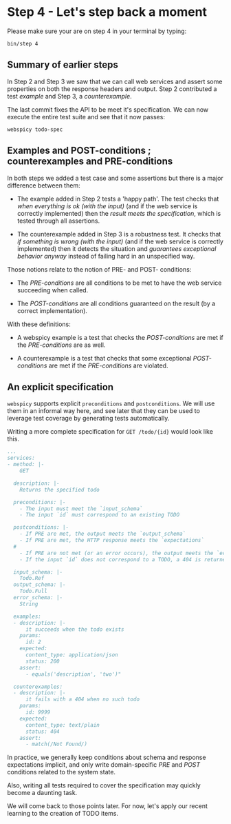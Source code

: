 # Step 4 - Let's step back a moment

Please make sure your are on step 4 in your terminal by typing:

```
bin/step 4
```

## Summary of earlier steps

In Step 2 and Step 3 we saw that we can call web services
and assert some properties on both the response headers and output.
Step 2 contributed a test *example* and Step 3, a *counterexample*.

The last commit fixes the API to be meet it's specification. We can
now execute the entire test suite and see that it now passes:

```
webspicy todo-spec
```

## Examples and POST-conditions ; counterexamples and PRE-conditions

In both steps we added a test case and some assertions but
there is a major difference between them:

- The example added in Step 2 tests a 'happy path'. The
  test checks that *when everything is ok (with the input)*
  (and if the web service is correctly implemented) then
  the *result meets the specification*, which is tested
  through all assertions.

- The counterexample added in Step 3 is a robustness test.
  It checks that *if something is wrong (with the input)*
  (and if the web service is correctly implemented) then
  it detects the situation and *guarantees exceptional
  behavior anyway* instead of failing hard in an unspecified
  way.

Those notions relate to the notion of PRE- and POST- conditions:

- The *PRE-conditions* are all conditions to be met to have the
  web service succeeding when called.

- The *POST-conditions* are all conditions guaranteed on the result
  (by a correct implementation).

With these definitions:

- A webspicy example is a test that checks the *POST-conditions* are
  met if the *PRE-conditions* are as well.

- A counterexample is a test that checks that some exceptional *POST-conditions*
  are met if the *PRE-conditions* are violated.

## An explicit specification

`webspicy` supports explicit `preconditions` and `postconditions`. We
will use them in an informal way here, and see later that they can be
used to leverage test coverage by generating tests automatically.

Writing a more complete specification for `GET /todo/{id}` would look
like this.

```yaml
...
services:
- method: |-
    GET

  description: |-
    Returns the specified todo

  preconditions: |-
    - The input must meet the `input_schema`
    - The input `id` must correspond to an existing TODO

  postconditions: |-
    - If PRE are met, the output meets the `output_schema`
    - If PRE are met, the HTTP response meets the `expectations`
  #
    - If PRE are not met (or an error occurs), the output meets the `error_schema`
    - If the input `id` does not correspond to a TODO, a 404 is returned

  input_schema: |-
    Todo.Ref
  output_schema: |-
    Todo.Full
  error_schema: |-
    String

  examples:
  - description: |-
      it succeeds when the todo exists
    params:
      id: 2
    expected:
      content_type: application/json
      status: 200
    assert:
      - equals('description', 'two')"

  counterexamples:
  - description: |-
      it fails with a 404 when no such todo
    params:
      id: 9999
    expected:
      content_type: text/plain
      status: 404
    assert:
      - match(/Not Found/)
```

In practice, we generally keep conditions about schema and response
expectations implicit, and only write domain-specific *PRE* and
*POST* conditions related to the system state.

Also, writing all tests required to cover the specification may
quickly become a daunting task.

We will come back to those points later. For now, let's apply our
recent learning to the creation of TODO items.

